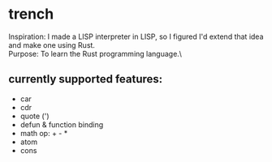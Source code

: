 # trench

Inspiration: I made a LISP interpreter in LISP, so I figured I'd extend that idea and make one using Rust.\
Purpose: To learn the Rust programming language.\


## currently supported features:
- car
- cdr
- quote (')
- defun & function binding
- math op: + - *
- atom
- cons
